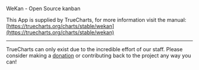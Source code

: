 WeKan - Open Source kanban

This App is supplied by TrueCharts, for more information visit the manual: [https://truecharts.org/charts/stable/wekan](https://truecharts.org/charts/stable/wekan)

---

TrueCharts can only exist due to the incredible effort of our staff.
Please consider making a [donation](https://truecharts.org/about/sponsor) or contributing back to the project any way you can!
